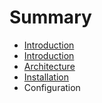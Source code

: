 # Summary

* [Introduction](README.md)
* [Introduction](introduction.md)
* [Architecture](architecture.md)
* [Installation](installation.md)
* Configuration

